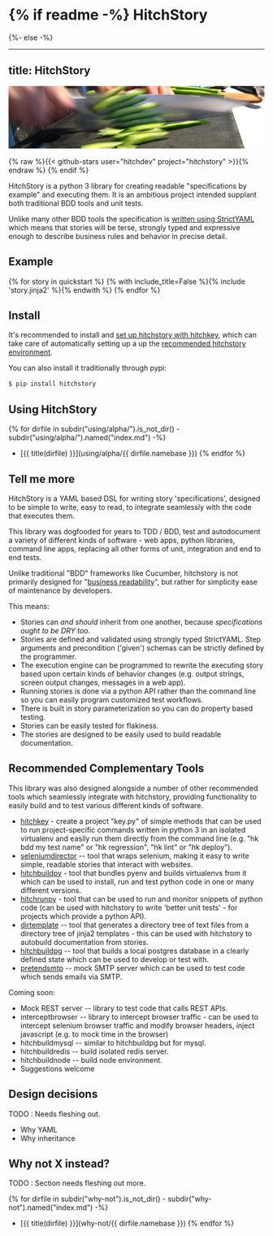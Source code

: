 {% if readme -%}
HitchStory
==========
{%- else -%}

---
title: HitchStory
---

![You know why](sliced-cucumber.jpg)

{% raw %}{{< github-stars user="hitchdev" project="hitchstory" >}}{% endraw %}
{% endif %}


HitchStory is a python 3 library for creating readable "specifications by example" and executing
them. It is an ambitious project intended supplant both traditional BDD tools and unit tests.

Unlike many other BDD tools the specification is [written using StrictYAML](why/strictyaml) which
means that stories will be terse, strongly typed and expressive enough to describe business
rules and behavior in precise detail.


Example
-------

{% for story in quickstart %}
{% with include_title=False %}{% include 'story.jinja2' %}{% endwith %}
{% endfor %}


Install
-------

It's recommended to install and [set up hitchstory with hitchkey](setup-with-hitchkey), which can take care of automatically
setting up a up the [recommended hitchstory environment](recommended-hitchstory-environment).

You can also install it traditionally through pypi:

```bash
$ pip install hitchstory
```


Using HitchStory
----------------

{% for dirfile in subdir("using/alpha/").is_not_dir() - subdir("using/alpha/").named("index.md") -%}
- [{{ title(dirfile) }}](using/alpha/{{ dirfile.namebase }})
{% endfor %}


Tell me more
------------

HitchStory is a YAML based DSL for writing story 'specifications', designed to be simple to write, easy to read, to integrate seamlessly with the
code that executes them.

This library was dogfooded for years to TDD / BDD, test and autodocument a variety
of different kinds of software - web apps, python libraries, command line apps,
replacing all other forms of unit, integration and end to end tests.

Unlike traditional "BDD" frameworks like Cucumber, hitchstory is not primarily designed for
"[business readability](https://www.martinfowler.com/bliki/BusinessReadableDSL.html)",
but rather for simplicity ease of maintenance by developers.

This means:

* Stories can *and should* inherit from one another, because *specifications ought to be DRY too*.
* Stories are defined and validated using strongly typed StrictYAML. Step arguments and precondition ('given') schemas can be strictly defined by the programmer.
* The execution engine can be programmed to rewrite the executing story based upon certain kinds of behavior changes (e.g. output strings, screen output changes, messages in a web app).
* Running stories is done via a python API rather than the command line so you can easily program customized test workflows.
* There is built  in story parameterization so you can do property based testing.
* Stories can be easily tested for flakiness.
* The stories are designed to be easily used to build readable documentation.



Recommended Complementary Tools
-------------------------------

This library was also designed alongside a number of other recommended tools which seamlessly
integrate with hitchstory, providing functionality to easily build and to test various different
kinds of software.

* [hitchkey](https://github.com/hitchdev/hitchkey) - create a project "key.py" of simple methods that can be used to run project-specific commands written in python 3 in an isolated virtualenv and easily run them directly from the command line (e.g. "hk bdd my test name" or "hk regression", "hk lint" or "hk deploy").
* [seleniumdirector](https://github.com/hitchdev/seleniumdirector) -- tool that wraps selenium, making it easy to write simple, readable stories that interact with websites.
* [hitchbuildpy](https://github.com/hitchdev/hitchbuildpy) - tool that bundles pyenv and builds virtualenvs from it which can be used to install, run and test python code in one or many different versions.
* [hitchrunpy](https://github.com/hitchdev/hitchrunpy) - tool that can be used to run and monitor snippets of python code (can be used with hitchstory to write 'better unit tests' - for projects which provide a python API).
* [dirtemplate](https://github.com/hitchdev/dirtemplate) -- tool that generates a directory tree of text files from a directory tree of jinja2 templates - this can be used with hitchstory to autobuild documentation from stories.
* [hitchbuildpg](https://github.com/hitchdev/hitchbuildpg) -- tool that builds a local postgres database in a clearly defined state which can be used to develop or test with.
* [pretendsmtp](https://github.com/hitchdev/pretendsmtp) -- mock SMTP server which can be used to test code which sends emails via SMTP.

Coming soon:

* Mock REST server -- library to test code that calls REST APIs.
* interceptbrowser -- library to intercept browser traffic - can be used to intercept selenium browser traffic and modify browser headers, inject javascript (e.g. to mock time in the browser)
* hitchbuildmysql -- similar to hitchbuildpg but for mysql.
* hitchbuildredis -- build isolated redis server.
* hitchbuildnode -- build node environment.
* Suggestions welcome


Design decisions
----------------

TODO : Needs fleshing out.

* Why YAML
* Why inheritance

Why not X instead?
------------------

TODO : Section needs fleshing out more.

{% for dirfile in subdir("why-not").is_not_dir() - subdir("why-not").named("index.md") -%} 
- [{{ title(dirfile) }}](why-not/{{ dirfile.namebase }})
{% endfor %}
